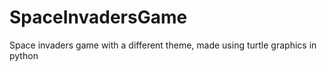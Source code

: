 # SpaceInvadersGame
Space invaders game with a different theme, made using turtle graphics in python
